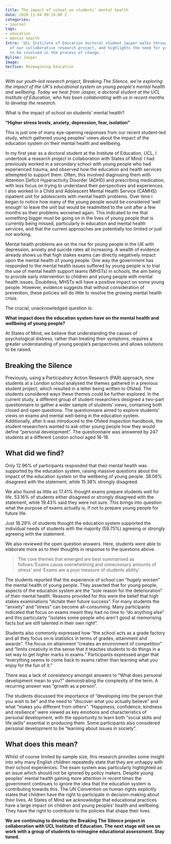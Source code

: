 ```yaml
---
title: The impact of school on students’ mental health
date: 2020-11-04 09:19:00 Z
categories:
- journal
tags:
- education
- mental health
Intro: 'UCL Institute of Education doctoral student Jasper walks through the findings
  of our collaborative research project, and highlights the need for young people
  to be involved in the process of change. '
Byline: Jasper
Image: 
Section: Reimagining Education
---
```


*With our youth-led research project, Breaking The Silence, we're exploring the impact of the UK's educational system on young people's mental health and wellbeing. Today we hear from Jasper, a doctoral student at the UCL Institute of Education, who has been collaborating with us in recent months to develop the research.* 

What is the impact of school on students’ mental health? 

**“Higher stress levels, anxiety, depression, fear, isolation”**

This is just one of many eye-opening responses from our recent student-led study, which gathered young peoples’ views about the impact of the education system on their mental health and wellbeing. 

In my first year as a doctoral student at the Institute of Education, UCL, I undertook a research project in collaboration with States of Mind. I had previously worked in a secondary school with young people who had experienced trauma, and observed how the education and health services attempted to support them. Often, this involved diagnosing them with Attention Deficit Hyperactivity Disorder (ADHD) and prescribing medication, with less focus on trying to understand their perspectives and experiences. I also worked in a Child and Adolescent Mental Health Service (CAMHS) inpatient unit for adolescents with mental health problems. Over time I began to notice how many of the young people would be considered ‘well enough’ to leave the unit but would be readmitted to the unit after a few months as their problems worsened again. This indicated to me that something bigger must be going on in the lives of young people that is currently being missed, particularly in education and mental health services, and that the current approaches are potentially too limited or just not working.

Mental health problems are on the rise for young people in the UK with depression, anxiety and suicide rates all increasing. A wealth of evidence already shows us that high stakes exams can directly negatively impact upon the mental health of young people.  One way the government has responded to the mental health issues suffered by young people is to trial the use of mental health support teams (MHSTs) in schools, the aim being to provide early intervention to children and young people with mental health issues. Doubtless, MHSTs will have a positive impact on some young people. However, evidence suggests that without consideration of prevention, these policies will do little to resolve the growing mental health crisis.

The crucial, unacknowledged question is:

**What impact does the education system have on the mental health and wellbeing of young people?**

At States of Mind, we believe that understanding the causes of psychological distress, rather than treating their symptoms, requires a greater understanding of young people’s perspectives and allows solutions to be raised. 

## Breaking the Silence 

Previously, using a Participatory Action Research (PAR) approach, nine students at a London school analysed the themes gathered in a previous student project, which resulted in a letter being written to Ofsted. The students considered ways these themes could be further explored. In the current study, a different group of student researchers designed a two-part questionnaire to gather a wider sample of students’ views, containing both closed and open questions. The questionnaire aimed to explore students’ views on exams and mental well-being in the education system. Additionally, after it was introduced to the Ofsted inspection handbook, the student researchers wanted to ask other young people how they would define “personal development”. The questionnaire was answered by 247 students at a different London school aged 16-18.

## What did we find?  

Only 12.96% of participants responded that their mental health was supported by the education system, raising massive questions about the impact of the education system on the wellbeing of young people. 38.06% disagreed with the statement, while 15.38% strongly disagreed.  






We also found as little as 17.41% thought exams prepare students well for life. 53.16% of students either disagreed or strongly disagreed with the statement, while 19.43% said they were not sure. This brings into question what the purpose of exams actually is, if not to prepare young people for future life.



Just 18.29% of students thought the education system supported the individual needs of students with the majority (59.75%) agreeing or strongly agreeing with the statement.



We also reviewed the open question answers. Here, students were able to elaborate more as to their thoughts in response to the questions above. 

> The core themes that emerged are best summarised as follows:‘Exams cause overwhelming and unnecessary amounts of stress’ and ‘Exams are a poor measure of students ability’.

The students reported that the experience of school can “hugely worsen” the mental health of young people. They asserted that for young people, aspects of the education system are the “sole reason for the deterioration” of their mental health. Reasons provided for this were the belief that high stakes examinations “dictate their future success”. For many students the “anxiety” and “stress” can become all-consuming. Many participants indicated that focus on exams meant they had no time to “do anything else” and this particularly “isolates some people who aren't good at memorising facts but are still talented in their own right”.

Students also commonly expressed how “the school acts as a grade factory and all they focus on is statistics in terms of grades, attainment and awards”. The focus on attainment “creates an environment of competition” and “limits creativity in the sense that it teaches students to do things in a set way to get higher marks in exams.” Participants expressed anger that “everything seems to come back to exams rather than learning what you enjoy for the fun of it.” 

There was a lack of consistency amongst answers to “What does personal development mean to you?” demonstrating the complexity of the term. A recurring answer was “growth as a person”.

The students discussed the importance of “developing into the person that you wish to be” and the need to “discover what you actually believe” and what “makes you different from others”. “Happiness, confidence, kindness and resilience” were viewed as key emotions and characteristics of personal development, with the opportunity to learn both “social skills and life skills” essential in producing them. Some participants also considered personal development to be “learning about issues in society”. 

## What does this mean?

Whilst of course limited by sample size, this research provides some insight into why many English children repeatedly state that they are unhappy with their school experiences. The exam system was particularly highlighted as an issue which should not be ignored by policy makers. Despite young peoples’ mental health gaining more attention in recent times the government continues to ignore the idea that the education system is contributing towards this. The UN Convention on human rights explicitly states that children have the right to participate in decision-making about their lives. At States of Mind we acknowledge that educational practices have a large impact on children and young peoples’ health and wellbeing. They have the right to contribute to the policies that shape their lives. 

**We are continuing to develop the Breaking The Silence project in collaboration with UCL Institute of Education. The next stage will see us work with a group of students to reimagine educational assessment. Stay tuned.**